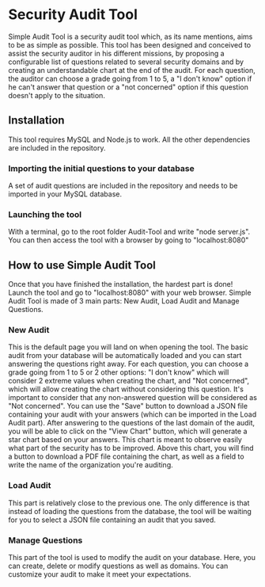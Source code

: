 Security Audit Tool
===================


Simple Audit Tool is a security audit tool which, as its name mentions, aims to be as simple as possible.
This tool has been designed and conceived to assist the security auditor in his different missions, by proposing a configurable list of questions related to several security domains and by creating an understandable chart at the end of the audit. 
For each question, the auditor can choose a grade going from 1 to 5, a "I don't know" option if he can't answer that question or a "not concerned" option if this question doesn't apply to the situation.


## Installation

This tool requires MySQL and Node.js to work. All the other dependencies are included in the repository. 

### Importing the initial questions to your database

A set of audit questions are included in the repository and needs to be imported in your MySQL database.

### Launching the tool

With a terminal, go to the root folder Audit-Tool and write "node server.js".
You can then access the tool with a browser by going to "localhost:8080"

## How to use Simple Audit Tool

Once that you have finished the installation, the hardest part is done!
Launch the tool and go to "localhost:8080" with your web browser. 
Simple Audit Tool is made of 3 main parts: New Audit, Load Audit and Manage Questions.

### New Audit

This is the default page you will land on when opening the tool. The basic audit from your database will be automatically loaded and you can start answering the questions right away. For each question, you can choose a grade going from 1 to 5 or 2 other options: "I don't know" which will consider 2 extreme values when creating the chart, and "Not concerned", which will allow creating the chart without considering this question. It's important to consider that any non-answered question will be considered as "Not concerned".
You can use the "Save" button to download a JSON file containing your audit with your answers (which can be imported in the Load Audit part).
After answering to the questions of the last domain of the audit, you will be able to click on the "View Chart" button, which will generate a star chart based on your answers. This chart is meant to observe easily what part of the security has to be improved. Above this chart, you will find a button to download a PDF file containing the chart, as well as a field to write the name of the organization you're auditing.

### Load Audit

This part is relatively close to the previous one. The only difference is that instead of loading the questions from the database, the tool will be waiting for you to select a JSON file containing an audit that you saved.

### Manage Questions

This part of the tool is used to modify the audit on your database. Here, you can create, delete or modify questions as well as domains. You can customize your audit to make it meet your expectations.
